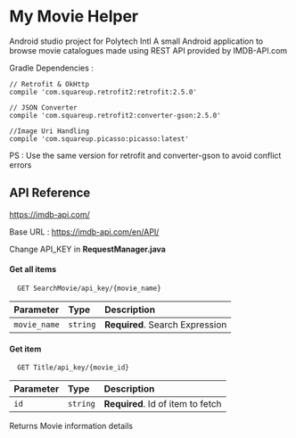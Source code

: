 
# My Movie Helper
Android studio project for Polytech Intl
A small Android application to browse movie catalogues made using REST API provided by
IMDB-API.com

Gradle Dependencies :



    
    // Retrofit & OkHttp
    compile 'com.squareup.retrofit2:retrofit:2.5.0'

    // JSON Converter
    compile 'com.squareup.retrofit2:converter-gson:2.5.0'

    //Image Uri Handling
    compile 'com.squareup.picasso:picasso:latest'

PS : Use the same version for retrofit and converter-gson to avoid conflict errors




## API Reference
https://imdb-api.com/

Base URL : https://imdb-api.com/en/API/

Change API_KEY in **RequestManager.java**
#### Get all items

```http
  GET SearchMovie/api_key/{movie_name}
```

| Parameter | Type     | Description                |
| :-------- | :------- | :------------------------- |
| `movie_name`      | `string` | **Required**. Search Expression |

#### Get item

```http
  GET Title/api_key/{movie_id}
```

| Parameter | Type     | Description                       |
| :-------- | :------- | :-------------------------------- |
| `id`      | `string` | **Required**. Id of item to fetch |



Returns Movie information details


